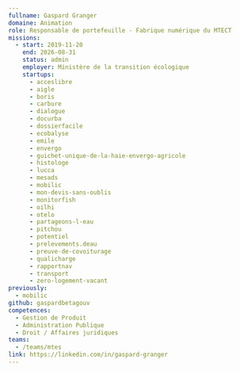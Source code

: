 ```yaml
---
fullname: Gaspard Granger
domaine: Animation
role: Responsable de portefeuille - Fabrique numérique du MTECT
missions:
  - start: 2019-11-20
    end: 2026-08-31
    status: admin
    employer: Ministère de la transition écologique
    startups:
      - acceslibre
      - aigle
      - boris
      - carbure
      - dialogue
      - docurba
      - dossierfacile
      - ecobalyse
      - emile
      - envergo
      - guichet-unique-de-la-haie-envergo-agricole
      - histologe
      - lucca
      - mesads
      - mobilic
      - mon-devis-sans-oublis
      - monitorfish
      - oilhi
      - otelo
      - partageons-l-eau
      - pitchou
      - potentiel
      - prelevements.deau
      - preuve-de-covoiturage
      - qualicharge
      - rapportnav
      - transport
      - zero-logement-vacant
previously:
  - mobilic
github: gaspardbetagouv
competences:
  - Gestion de Produit
  - Administration Publique
  - Droit / Affaires juridiques
teams:
  - /teams/mtes
link: https://linkedin.com/in/gaspard-granger
---
```

